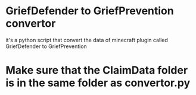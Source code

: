 # GriefDefender to GriefPrevention convertor
 it's a python script that convert the data of minecraft plugin called GriefDefender to GriefPrevention 
# Make sure that the ClaimData folder is in the same folder as convertor.py
